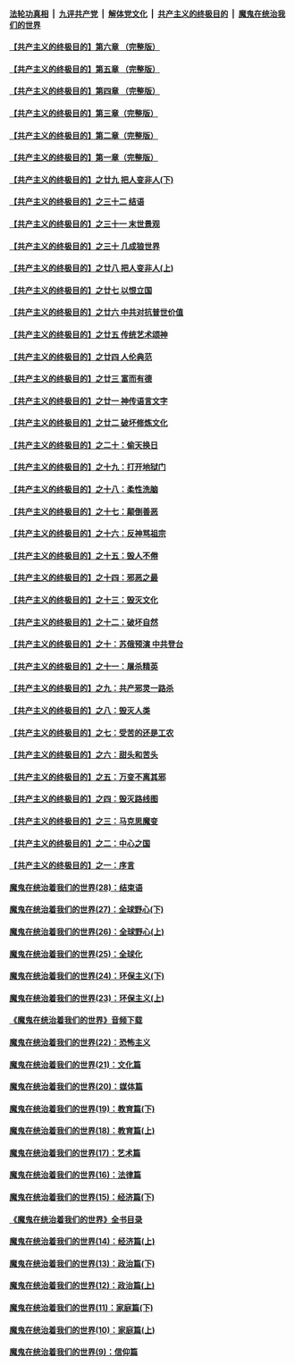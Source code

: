 ####  [法轮功真相](../../../../basic/blob/master/README.md?t=04071701) &nbsp;|&nbsp; [九评共产党](../../../../9ping.md/blob/master/README.md?t=04071701) &nbsp;|&nbsp; [解体党文化](../../../../jtdwh.md/blob/master/README.md?t=04071701)  &nbsp;|&nbsp; [共产主义的终极目的](../../../../gczydzjmd.md/blob/master/README.md?t=04071701) &nbsp;|&nbsp; [魔鬼在统治我们的世界](../../../../mgztzwmdsj.md/blob/master/README.md?t=04071701) 

#### [【共产主义的终极目的】第六章 （完整版）](../pages/nsc422/n11428913.md?t=04071701) 

#### [【共产主义的终极目的】第五章 （完整版）](../pages/nsc422/n11428912.md?t=04071701) 

#### [【共产主义的终极目的】第四章 （完整版）](../pages/nsc422/n11428907.md?t=04071701) 

#### [【共产主义的终极目的】第三章（完整版）](../pages/nsc422/n11428848.md?t=04071701) 

#### [【共产主义的终极目的】第二章（完整版）](../pages/nsc422/n11428831.md?t=04071701) 

#### [【共产主义的终极目的】第一章（完整版）](../pages/nsc422/n11417651.md?t=04071701) 

#### [【共产主义的终极目的】之廿九 把人变非人(下)](../pages/nsc422/n11344140.md?t=04071701) 

#### [【共产主义的终极目的】之三十二 结语](../pages/nsc422/n11360535.md?t=04071701) 

#### [【共产主义的终极目的】之三十一 末世景观](../pages/nsc422/n11351129.md?t=04071701) 

#### [【共产主义的终极目的】之三十 几成狼世界](../pages/nsc422/n11348280.md?t=04071701) 

#### [【共产主义的终极目的】之廿八 把人变非人(上)](../pages/nsc422/n11340492.md?t=04071701) 

#### [【共产主义的终极目的】之廿七 以恨立国](../pages/nsc422/n11336944.md?t=04071701) 

#### [【共产主义的终极目的】之廿六 中共对抗普世价值](../pages/nsc422/n11324785.md?t=04071701) 

#### [【共产主义的终极目的】之廿五 传统艺术颂神](../pages/nsc422/n11296396.md?t=04071701) 

#### [【共产主义的终极目的】之廿四 人伦典范](../pages/nsc422/n11296397.md?t=04071701) 

#### [【共产主义的终极目的】之廿三 富而有德](../pages/nsc422/n11283598.md?t=04071701) 

#### [【共产主义的终极目的】之廿一 神传语言文字](../pages/nsc422/n11263265.md?t=04071701) 

#### [【共产主义的终极目的】之廿二 破坏修炼文化](../pages/nsc422/n11245728.md?t=04071701) 

#### [【共产主义的终极目的】之二十：偷天换日](../pages/nsc422/n11238846.md?t=04071701) 

#### [【共产主义的终极目的】之十九：打开地狱门](../pages/nsc422/n11206376.md?t=04071701) 

#### [【共产主义的终极目的】之十八：柔性洗脑](../pages/nsc422/n11199994.md?t=04071701) 

#### [【共产主义的终极目的】之十七：颠倒善恶](../pages/nsc422/n11179782.md?t=04071701) 

#### [【共产主义的终极目的】之十六：反神骂祖宗](../pages/nsc422/n11166798.md?t=04071701) 

#### [【共产主义的终极目的】之十五：毁人不倦](../pages/nsc422/n11166792.md?t=04071701) 

#### [【共产主义的终极目的】之十四：邪恶之最](../pages/nsc422/n11150249.md?t=04071701) 

#### [【共产主义的终极目的】之十三：毁灭文化](../pages/nsc422/n11135227.md?t=04071701) 

#### [【共产主义的终极目的】之十二：破坏自然](../pages/nsc422/n11135214.md?t=04071701) 

#### [【共产主义的终极目的】之十：苏俄预演 中共登台](../pages/nsc422/n11118424.md?t=04071701) 

#### [【共产主义的终极目的】之十一：屠杀精英](../pages/nsc422/n11118442.md?t=04071701) 

#### [【共产主义的终极目的】之九：共产邪灵一路杀](../pages/nsc422/n11114139.md?t=04071701) 

#### [【共产主义的终极目的】之八：毁灭人类](../pages/nsc422/n11108503.md?t=04071701) 

#### [【共产主义的终极目的】之七：受苦的还是工农](../pages/nsc422/n11101809.md?t=04071701) 

#### [【共产主义的终极目的】之六：甜头和苦头](../pages/nsc422/n11096971.md?t=04071701) 

#### [【共产主义的终极目的】之五：万变不离其邪](../pages/nsc422/n11091285.md?t=04071701) 

#### [【共产主义的终极目的】之四：毁灭路线图](../pages/nsc422/n11086284.md?t=04071701) 

#### [【共产主义的终极目的】之三：马克思魔变](../pages/nsc422/n11061941.md?t=04071701) 

#### [【共产主义的终极目的】之二：中心之国](../pages/nsc422/n11047728.md?t=04071701) 

#### [【共产主义的终极目的】之一：序言](../pages/nsc422/n11086077.md?t=04071701) 

#### [魔鬼在统治着我们的世界(28)：结束语](../pages/nsc422/n10936246.md?t=04071701) 

#### [魔鬼在统治着我们的世界(27)：全球野心(下)](../pages/nsc422/n10928319.md?t=04071701) 

#### [魔鬼在统治着我们的世界(26)：全球野心(上)](../pages/nsc422/n10900318.md?t=04071701) 

#### [魔鬼在统治着我们的世界(25)：全球化](../pages/nsc422/n10788205.md?t=04071701) 

#### [魔鬼在统治着我们的世界(24)：环保主义(下)](../pages/nsc422/n10695307.md?t=04071701) 

#### [魔鬼在统治着我们的世界(23)：环保主义(上)](../pages/nsc422/n10688613.md?t=04071701) 

#### [《魔鬼在统治着我们的世界》音频下载](../pages/nsc422/n10635553.md?t=04071701) 

#### [魔鬼在统治着我们的世界(22)：恐怖主义](../pages/nsc422/n10614727.md?t=04071701) 

#### [魔鬼在统治着我们的世界(21)：文化篇](../pages/nsc422/n10597706.md?t=04071701) 

#### [魔鬼在统治着我们的世界(20)：媒体篇](../pages/nsc422/n10586579.md?t=04071701) 

#### [魔鬼在统治着我们的世界(19)：教育篇(下)](../pages/nsc422/n10564808.md?t=04071701) 

#### [魔鬼在统治着我们的世界(18)：教育篇(上)](../pages/nsc422/n10526970.md?t=04071701) 

#### [魔鬼在统治着我们的世界(17)：艺术篇](../pages/nsc422/n10499093.md?t=04071701) 

#### [魔鬼在统治着我们的世界(16)：法律篇](../pages/nsc422/n10485969.md?t=04071701) 

#### [魔鬼在统治着我们的世界(15)：经济篇(下)](../pages/nsc422/n10469975.md?t=04071701) 

#### [《魔鬼在统治着我们的世界》全书目录](../pages/nsc422/n10464261.md?t=04071701) 

#### [魔鬼在统治着我们的世界(14)：经济篇(上)](../pages/nsc422/n10457370.md?t=04071701) 

#### [魔鬼在统治着我们的世界(13)：政治篇(下)](../pages/nsc422/n10448270.md?t=04071701) 

#### [魔鬼在统治着我们的世界(12)：政治篇(上)](../pages/nsc422/n10444576.md?t=04071701) 

#### [魔鬼在统治着我们的世界(11)：家庭篇(下)](../pages/nsc422/n10440961.md?t=04071701) 

#### [魔鬼在统治着我们的世界(10)：家庭篇(上)](../pages/nsc422/n10435448.md?t=04071701) 

#### [魔鬼在统治着我们的世界(9)：信仰篇](../pages/nsc422/n10432159.md?t=04071701) 

